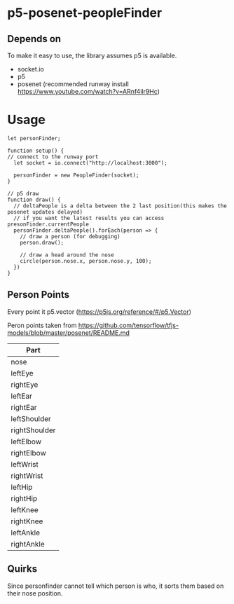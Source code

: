 # p5-posenet-peopleFinder

## Depends on
To make it easy to use, the library assumes p5 is available.
- socket.io
- p5
- posenet (recommended runway install https://www.youtube.com/watch?v=ARnf4ilr9Hc)

# Usage
```
let personFinder;

function setup() {
// connect to the runway port
  let socket = io.connect("http://localhost:3000");

  personFinder = new PeopleFinder(socket);
}

// p5 draw
function draw() {
  // deltaPeople is a delta between the 2 last position(this makes the posenet updates delayed)
  // if you want the latest results you can access presonFinder.currentPeople
  personFinder.deltaPeople().forEach(person => {
    // draw a person (for debugging)
    person.draw();
    
    // draw a head around the nose
    circle(person.nose.x, person.nose.y, 100);
  })
}
```
## Person Points
Every point it p5.vector (https://p5js.org/reference/#/p5.Vector)

Peron points taken from https://github.com/tensorflow/tfjs-models/blob/master/posenet/README.md

| Part |
| -- |
| nose |
| leftEye |
| rightEye |
| leftEar |
| rightEar |
| leftShoulder |
| rightShoulder |
| leftElbow |
| rightElbow |
| leftWrist |
| rightWrist |
| leftHip |
| rightHip |
| leftKnee |
| rightKnee |
| leftAnkle |
| rightAnkle |

## Quirks
Since personfinder cannot tell which person is who, it sorts them based on their nose position.
